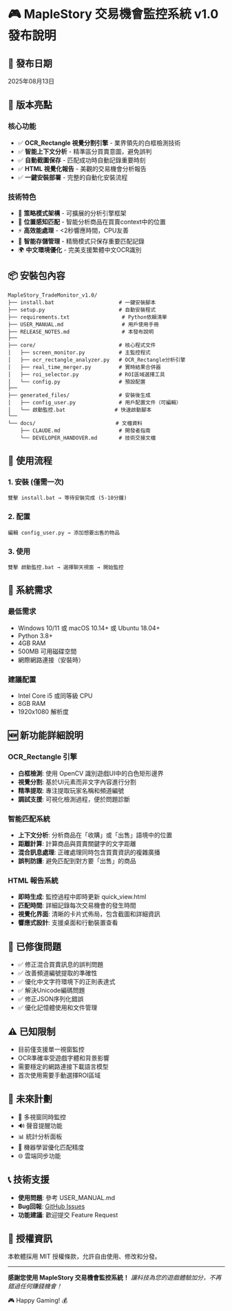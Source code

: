 # 🎮 MapleStory 交易機會監控系統 v1.0 發布說明

## 📅 發布日期
2025年08月13日

## 🚀 版本亮點

### 核心功能
- ✅ **OCR_Rectangle 視覺分割引擎** - 業界領先的白框檢測技術
- ✅ **智能上下文分析** - 精準區分買賣意圖，避免誤判
- ✅ **自動截圖保存** - 匹配成功時自動記錄重要時刻
- ✅ **HTML 視覺化報告** - 美觀的交易機會分析報告
- ✅ **一鍵安裝部署** - 完整的自動化安裝流程

### 技術特色
- 🔧 **策略模式架構** - 可擴展的分析引擎框架
- 🎯 **位置感知匹配** - 智能分析商品在買賣context中的位置
- ⚡ **高效能處理** - <2秒響應時間，CPU友善
- 💾 **智能存儲管理** - 精簡模式只保存重要匹配記錄
- 🌍 **中文環境優化** - 完美支援繁體中文OCR識別

## 📦 安裝包內容

```
MapleStory_TradeMonitor_v1.0/
├── install.bat                     # 一鍵安裝腳本
├── setup.py                        # 自動安裝程式
├── requirements.txt                 # Python依賴清單
├── USER_MANUAL.md                   # 用戶使用手冊
├── RELEASE_NOTES.md                 # 本發布說明
├── 
├── core/                           # 核心程式文件
│   ├── screen_monitor.py           # 主監控程式
│   ├── ocr_rectangle_analyzer.py   # OCR_Rectangle分析引擎
│   ├── real_time_merger.py         # 實時結果合併器
│   ├── roi_selector.py             # ROI區域選擇工具
│   └── config.py                   # 預設配置
├── 
├── generated_files/                # 安裝後生成
│   ├── config_user.py              # 用戶配置文件（可編輯）
│   └── 啟動監控.bat                # 快速啟動腳本
└── 
└── docs/                          # 文檔資料
    ├── CLAUDE.md                   # 開發者指南
    └── DEVELOPER_HANDOVER.md       # 技術交接文檔
```

## 🎯 使用流程

### 1. 安裝 (僅需一次)
```
雙擊 install.bat → 等待安裝完成 (5-10分鐘)
```

### 2. 配置
```
編輯 config_user.py → 添加想要出售的物品
```

### 3. 使用
```
雙擊 啟動監控.bat → 選擇聊天視窗 → 開始監控
```

## 🔧 系統需求

### 最低需求
- Windows 10/11 或 macOS 10.14+ 或 Ubuntu 18.04+
- Python 3.8+
- 4GB RAM
- 500MB 可用磁碟空間
- 網際網路連接（安裝時）

### 建議配置
- Intel Core i5 或同等級 CPU
- 8GB RAM
- 1920x1080 解析度

## 🆕 新功能詳細說明

### OCR_Rectangle 引擎
- **白框檢測**: 使用 OpenCV 識別遊戲UI中的白色矩形邊界
- **視覺分割**: 基於UI元素而非文字內容進行分割
- **精準提取**: 專注提取玩家名稱和頻道編號
- **調試支援**: 可視化檢測過程，便於問題診斷

### 智能匹配系統
- **上下文分析**: 分析商品在「收購」或「出售」語境中的位置
- **距離計算**: 計算商品與買賣關鍵字的文字距離
- **混合訊息處理**: 正確處理同時包含買賣資訊的複雜廣播
- **誤判防護**: 避免匹配到對方要「出售」的商品

### HTML 報告系統
- **即時生成**: 監控過程中即時更新 quick_view.html
- **匹配時間**: 詳細記錄每次交易機會的發生時間
- **視覺化界面**: 清晰的卡片式佈局，包含截圖和詳細資訊
- **響應式設計**: 支援桌面和行動裝置查看

## 🐛 已修復問題

- ✅ 修正混合買賣訊息的誤判問題
- ✅ 改善頻道編號提取的準確性  
- ✅ 優化中文字符環境下的正則表達式
- ✅ 解決Unicode編碼問題
- ✅ 修正JSON序列化錯誤
- ✅ 優化記憶體使用和文件管理

## ⚠️ 已知限制

- 目前僅支援單一視窗監控
- OCR準確率受遊戲字體和背景影響
- 需要穩定的網路連接下載語言模型
- 首次使用需要手動選擇ROI區域

## 🔮 未來計劃

- 📱 多視窗同時監控
- 🔊 聲音提醒功能
- 📊 統計分析面板
- 🤖 機器學習優化匹配精度
- 🌐 雲端同步功能

## 📞 技術支援

- **使用問題**: 參考 USER_MANUAL.md
- **Bug回報**: [GitHub Issues](https://github.com/pursky7468/maple_story_screen_monitor/issues)
- **功能建議**: 歡迎提交 Feature Request

## 📄 授權資訊

本軟體採用 MIT 授權條款，允許自由使用、修改和分發。

---

**感謝您使用 MapleStory 交易機會監控系統！**
*讓科技為您的遊戲體驗加分，不再錯過任何賺錢機會！*

🎮 Happy Gaming! 💰